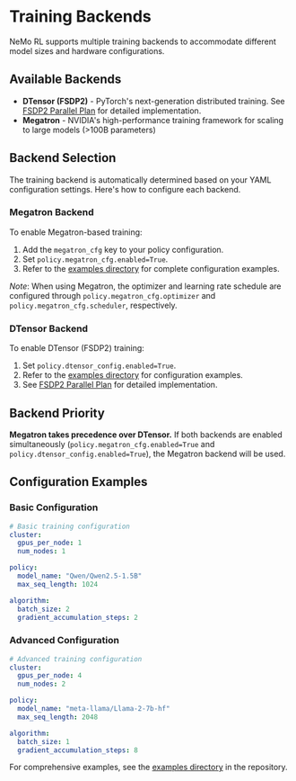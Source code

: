 # Training Backends

NeMo RL supports multiple training backends to accommodate different model sizes and hardware configurations.

## Available Backends

- **DTensor (FSDP2)** - PyTorch's next-generation distributed training. See [FSDP2 Parallel Plan](../design-principles/fsdp2-parallel-plan) for detailed implementation.
- **Megatron** - NVIDIA's high-performance training framework for scaling to large models (>100B parameters)

## Backend Selection

The training backend is automatically determined based on your YAML configuration settings. Here's how to configure each backend.

### Megatron Backend
To enable Megatron-based training:

1. Add the `megatron_cfg` key to your policy configuration.
2. Set `policy.megatron_cfg.enabled=True`.
3. Refer to the [examples directory](https://github.com/NVIDIA-NeMo/RL/tree/main/examples) for complete configuration examples.

_Note_: When using Megatron, the optimizer and learning rate schedule are configured through `policy.megatron_cfg.optimizer` and `policy.megatron_cfg.scheduler`, respectively.

### DTensor Backend
To enable DTensor (FSDP2) training:

1. Set `policy.dtensor_config.enabled=True`.
2. Refer to the [examples directory](https://github.com/NVIDIA-NeMo/RL/tree/main/examples) for configuration examples.
3. See [FSDP2 Parallel Plan](../design-principles/fsdp2-parallel-plan) for detailed implementation.

## Backend Priority

**Megatron takes precedence over DTensor.** If both backends are enabled simultaneously (`policy.megatron_cfg.enabled=True` and `policy.dtensor_config.enabled=True`), the Megatron backend will be used.

## Configuration Examples

### Basic Configuration

```yaml
# Basic training configuration
cluster:
  gpus_per_node: 1
  num_nodes: 1

policy:
  model_name: "Qwen/Qwen2.5-1.5B"
  max_seq_length: 1024

algorithm:
  batch_size: 2
  gradient_accumulation_steps: 2
```

### Advanced Configuration

```yaml
# Advanced training configuration
cluster:
  gpus_per_node: 4
  num_nodes: 2

policy:
  model_name: "meta-llama/Llama-2-7b-hf"
  max_seq_length: 2048

algorithm:
  batch_size: 1
  gradient_accumulation_steps: 8
```

For comprehensive examples, see the [examples directory](https://github.com/NVIDIA-NeMo/RL/tree/main/examples) in the repository.
